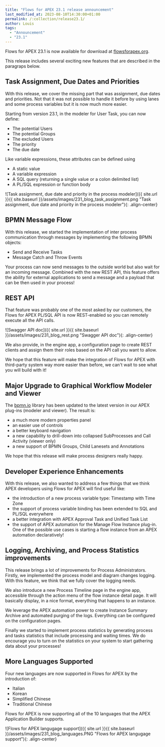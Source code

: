 ```yaml
---
title: "Flows for APEX 23.1 release announcement"
last_modified_at: 2023-08-10T14:30:00+01:00
permalink: /:collection/release23.1/
author: Louis
tags:
  - "Announcement"
  - "23.1"
---
```

Flows for APEX 23.1 is now available for download at [flowsforapex.org](https://flowsforapex.org). 

This release includes several exciting new features that are described in the paragraps below.

## Task Assignment, Due Dates and Priorities
With this release, we cover the missing part that was assignment, due dates and priorities. Not that it was not possible to handle it before by using lanes and some process variables but it is now much more easier.

Starting from version 23.1, in the modeler for User Task, you can now define:
- The potential Users
- The potential Groups
- The excluded Users  
- The priority
- The due date

Like variable expressions, these attributes can be defined using
- A static value
- A variable expression
- A SQL query (returning a single value or a colon delimited list)
- A PL/SQL expression or function body

![Task assignment, due date and priority in the process modeler]({{ site.url }}{{ site.baseurl }}/assets/images/231_blog_task_assignment.png "Task assignment, due date and priority in the process modeler"){: .align-center}

## BPMN Message Flow
With this release, we started the implementation of inter process communication through messages by implementing the following BPMN objects:
- Send and Receive Tasks
- Message Catch and Throw Events

Your process can now send messages to the outside world but also wait for an incoming message. Combined with the new REST API, this feature offers the ability for external applications to send a message and a payload that can be then used in your process!

## REST API
That feature was probably one of the most asked by our customers, the Flows for APEX PL/SQL API is now REST-enabled so you can remotely execute all the API calls.

![Swagger API doc]({{ site.url }}{{ site.baseurl }}/assets/images/231_blog_rest.png "Swagger API doc"){: .align-center}

We also provide, in the engine app, a configuration page to create REST clients and assign them their roles based on the API call you want to allow.

We hope that this feature will make the integration of Flows for APEX with third-party system way more easier than before, we can't wait to see what you will build with it!

## Major Upgrade to Graphical Workflow Modeler and Viewer
The [bpmn.io](https://bpmn.io/) library has been updated to the latest version in our APEX plug-ins (modeler and viewer). The result is:
- a much more modern properties panel
- an easier use of controls
- a better keyboard navigation
- a new capability to drill-down into collapsed SubProcesses and Call Activity (viewer only)
- a new support of BPMN Groups, Child Lanesets and Annotations

We hope that this release will make process designers really happy.

## Developer Experience Enhancements
With this release, we also wanted to address a few things that we think APEX developers using Flows for APEX will find useful like:
- the introduction of a new process variable type: Timestamp with Time Zone
- the support of process variable binding has been extended to SQL and PL/SQL everywhere
- a better integration with APEX Approval Task and Unified Task List
- the support of APEX automation for the Manage Flow Instance plug-in. One of the possible use cases is starting a flow instance from an APEX automation declaratively!

## Logging, Archiving, and Process Statistics improvements
This release brings a lot of improvements for Process Administrators. Firstly, we implemented the process model and diagram changes logging. With this feature, we think that we fully cover the logging needs.

We also introduce a new Process Timeline page in the engine app, accessible through the action menu of the flow instance detail page. It will basically display, in a nice format, everything that happens to an instance.

We leverage the APEX automation power to create Instance Summary Archive and automated purging of the logs. Everything can be configured on the configuration pages.

Finally we started to implement process statistics by generating process and tasks statistics that include processing and waiting times. We do encourage you to turn on the statistics on your system to start gathering data about your processes!

## More Languages Supported
Four new languages are now supported in Flows for APEX by the introduction of:
- Italian
- Korean
- Simplified Chinese
- Traditional Chinese

Flows for APEX is now supporting all of the 10 languages that the APEX Application Builder supports.

![Flows for APEX langugage support]({{ site.url }}{{ site.baseurl }}/assets/images/231_blog_languages.PNG "Flows for APEX langugage support"){: .align-center}

